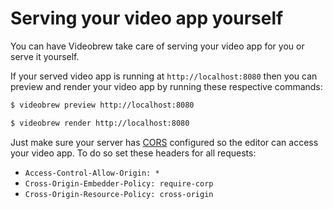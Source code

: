 # Serving your video app yourself

You can have Videobrew take care of serving your video app for you or serve it yourself.

If your served video app is running at `http://localhost:8080` then you can preview and render your video app by running these respective commands:

```bash
$ videobrew preview http://localhost:8080

$ videobrew render http://localhost:8080
```

Just make sure your server has [CORS](https://developer.mozilla.org/en-US/docs/Web/HTTP/CORS) configured so the editor can access your video app. To do so set these headers for all requests:
  - `Access-Control-Allow-Origin: *`
  - `Cross-Origin-Embedder-Policy: require-corp` 
  - `Cross-Origin-Resource-Policy: cross-origin`
